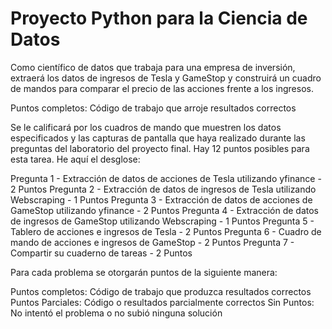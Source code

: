# Proyecto Python para la Ciencia de Datos
 Como científico de datos que trabaja para una empresa de inversión, extraerá los datos de ingresos de Tesla y GameStop y construirá un cuadro de mandos para comparar el precio de las acciones frente a los ingresos. 

Puntos completos: Código de trabajo que arroje resultados correctos

Se le calificará por los cuadros de mando que muestren los datos especificados y las capturas de pantalla que haya realizado durante las preguntas del laboratorio del proyecto final. Hay 12 puntos posibles para esta tarea. He aquí el desglose:

Pregunta 1 - Extracción de datos de acciones de Tesla utilizando yfinance - 2 Puntos
Pregunta 2 - Extracción de datos de ingresos de Tesla utilizando Webscraping - 1 Puntos
Pregunta 3 - Extracción de datos de acciones de GameStop utilizando yfinance - 2 Puntos
Pregunta 4 - Extracción de datos de ingresos de GameStop utilizando Webscraping - 1 Puntos
Pregunta 5 - Tablero de acciones e ingresos de Tesla - 2 Puntos
Pregunta 6 - Cuadro de mando de acciones e ingresos de GameStop - 2 Puntos
Pregunta 7 - Compartir su cuaderno de tareas - 2 Puntos

Para cada problema se otorgarán puntos de la siguiente manera:

Puntos completos: Código de trabajo que produzca resultados correctos
Puntos Parciales: Código o resultados parcialmente correctos
Sin Puntos: No intentó el problema o no subió ninguna solución